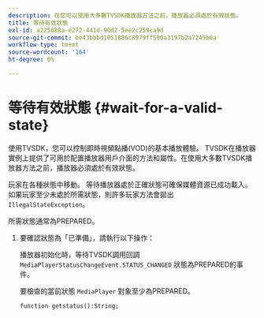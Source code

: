 ```yaml
---
description: 在您可以使用大多數TVSDK播放器方法之前，播放器必須處於有效狀態。
title: 等待有效狀態
exl-id: a225688a-e272-441d-90d2-5ee2c259ca9d
source-git-commit: be43bbbd1051886c8979ff590a3197b2a7249b6a
workflow-type: tm+mt
source-wordcount: '164'
ht-degree: 0%

---
```


# 等待有效狀態 {#wait-for-a-valid-state}

使用TVSDK，您可以控制即時視頻點播(VOD)的基本播放體驗。 TVSDK在播放器實例上提供了可用於配置播放器用戶介面的方法和屬性。在使用大多數TVSDK播放器方法之前，播放器必須處於有效狀態。

玩家在各種狀態中移動。 等待播放器處於正確狀態可確保媒體資源已成功載入。 如果玩家至少未處於所需狀態，則許多玩家方法會拋出 `IllegalStateException`。

所需狀態通常為PREPARED。

1. 要確認狀態為「已準備」，請執行以下操作：

   播放器初始化時，等待TVSDK調用回調 `MediaPlayerStatusChangeEvent.STATUS_CHANGED` 狀態為PREPARED的事件。

   要檢查的當前狀態 `MediaPlayer` 對象至少為PREPARED。

   ```
   function getstatus():String;
   ```
